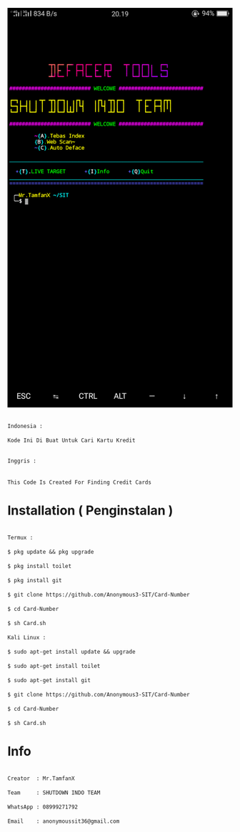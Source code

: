 ![IMG_20200428_072542](https://raw.githubusercontent.com/Anonymous3-SIT/Tebas/master/Screenshot_2020-04-21-20-19-31-15.png)
```

Indonesia :

Kode Ini Di Buat Untuk Cari Kartu Kredit

```

```

Inggris : 


This Code Is Created For Finding Credit Cards
```

# Installation ( Penginstalan )

```

Termux :

$ pkg update && pkg upgrade

$ pkg install toilet

$ pkg install git

$ git clone https://github.com/Anonymous3-SIT/Card-Number

$ cd Card-Number

$ sh Card.sh

Kali Linux :

$ sudo apt-get install update && upgrade

$ sudo apt-get install toilet

$ sudo apt-get install git

$ git clone https://github.com/Anonymous3-SIT/Card-Number

$ cd Card-Number

$ sh Card.sh

```

# Info

```

Creator  : Mr.TamfanX

Team     : SHUTDOWN INDO TEAM

WhatsApp : 08999271792

Email    : anonymoussit36@gmail.com

```
